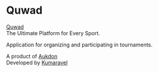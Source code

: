 # Quwad

[Quwad](https://quwad.com)  
The Ultimate Platform for Every Sport.

Application for organizing and participating in tournaments.

A product of [Aukdon](https://aukdon.com)  
Developed by [Kumaravel](https://kumaravelsundar.com)